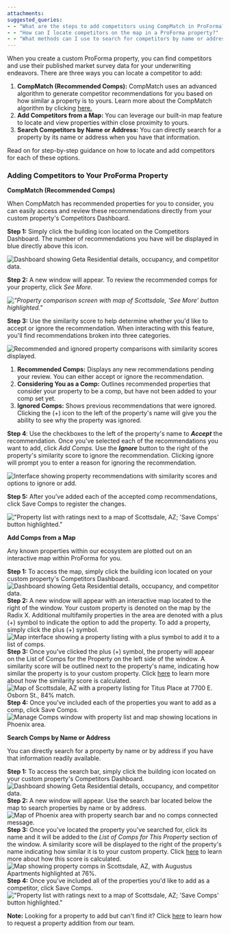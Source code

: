 ```yaml
---
attachments: 
suggested_queries:
- - "What are the steps to add competitors using CompMatch in ProForma?"
- - "How can I locate competitors on the map in a ProForma property?"
- - "What methods can I use to search for competitors by name or address in Radix?"
---
```

When you create a custom ProForma property, you can find competitors and use their published market survey data for your underwriting endeavors. There are three ways you can locate a competitor to add:

1. **CompMatch (Recommended Comps):** CompMatch uses an advanced algorithm to generate competitor recommendations for you based on how similar a property is to yours. Learn more about the CompMatch algorithm by clicking [here.](https://help.radix.com/hc/en-us/articles/19966348215565)
2. **Add Competitors from a Map:** You can leverage our built-in map feature to locate and view properties within close proximity to yours.
3. **Search Competitors by Name or Address:** You can directly search for a property by its name or address when you have that information.

Read on for step-by-step guidance on how to locate and add competitors for each of these options.

### Adding Competitors to Your ProForma Property

**CompMatch (Recommended Comps)**

When CompMatch has recommended properties for you to consider, you can easily access and review these recommendations directly from your custom property's Competitors Dashboard.

**Step 1:** Simply click the building icon located on the Competitors Dashboard. The number of recommendations you have will be displayed in blue directly above this icon.

![Dashboard showing Geta Residential details, occupancy, and competitor data.](attachments/23668882694285.png)

**Step 2:** A new window will appear. To review the recommended comps for your property, click *See More.*

*!["Property comparison screen with map of Scottsdale, 'See More' button highlighted."](attachments/23668897985549.png)*

**Step 3:** Use the similarity score to help determine whether you'd like to accept or ignore the recommendation. When interacting with this feature, you'll find recommendations broken into three categories.

![Recommended and ignored property comparisons with similarity scores displayed.](attachments/23668882717581.png)

1. **Recommended Comps:** Displays any new recommendations pending your review. You can either accept or ignore the recommendation.
2. **Considering You as a Comp:** Outlines recommended properties that consider your property to be a comp, but have not been added to your comp set yet.
3. **Ignored Comps:** Shows previous recommendations that were ignored. Clicking the (+) icon to the left of the property's name will give you the ability to see why the property was ignored.

**Step 4**: Use the checkboxes to the left of the property's name to ***Accept*** the recommendation. Once you've selected each of the recommendations you want to add, click *Add Comps.* Use the ***Ignore*** button to the right of the property's similarity score to ignore the recommendation. Clicking ignore will prompt you to enter a reason for ignoring the recommendation.

![Interface showing property recommendations with similarity scores and options to ignore or add.](attachments/23668882724749.png)

**Step 5:** After you've added each of the accepted comp recommendations, click Save Comps to register the changes.

!["Property list with ratings next to a map of Scottsdale, AZ; 'Save Comps' button highlighted."](attachments/23668898005645.png)

**Add Comps from a Map**

Any known properties within our ecosystem are plotted out on an interactive map within ProForma for you.

**Step 1:** To access the map, simply click the building icon located on your custom property's Competitors Dashboard. ![Dashboard showing Geta Residential details, occupancy, and competitor data.](attachments/23668882694285.png) **Step 2:** A new window will appear with an interactive map located to the right of the window. Your custom property is denoted on the map by the Radix X. Additional multifamily properties in the area are denoted with a plus (+) symbol to indicate the option to add the property. To add a property, simply click the plus (+) symbol.  ![Map interface showing a property listing with a plus symbol to add it to a list of comps.](attachments/23669426540685.png) **Step 3:** Once you've clicked the plus (+) symbol, the property will appear on the List of Comps for the Property on the left side of the window. A similarity score will be outlined next to the property's name, indicating how similar the property is to your custom property. Click [here](https://help.radix.com/hc/en-us/articles/19966348215565) to learn more about how the similarity score is calculated. ![Map of Scottsdale, AZ with a property listing for Titus Place at 7700 E. Osborn St., 84% match.](attachments/23669426542477.png) **Step 4:** Once you've included each of the properties you want to add as a comp, click Save Comps. ![Manage Comps window with property list and map showing locations in Phoenix area.](attachments/16340623000845.png)

**Search Comps by Name or Address**

You can directly search for a property by name or by address if you have that information readily available.

**Step 1:** To access the search bar, simply click the building icon located on your custom property's Competitors Dashboard. ![Dashboard showing Geta Residential details, occupancy, and competitor data.](attachments/23668882694285.png) **Step 2:** A new window will appear. Use the search bar located below the map to search properties by name or by address. ![Map of Phoenix area with property search bar and no comps connected message.](attachments/23670061662605.png) **Step 3:** Once you've located the property you've searched for, click its name and it will be added to the *List of Comps for This Property* section of the window. A similarity score will be displayed to the right of the property's name indicating how similar it is to your custom property. Click [here](https://help.radix.com/hc/en-us/articles/19966348215565) to learn more about how this score is calculated.  ![Map showing property comps in Scottsdale, AZ, with Augustus Apartments highlighted at 76%.](attachments/23670045305357.png) **Step 4:** Once you've included all of the properties you'd like to add as a competitor, click Save Comps. !["Property list with ratings next to a map of Scottsdale, AZ; 'Save Comps' button highlighted."](attachments/23668898005645.png)

**Note:** Looking for a property to add but can't find it? Click [here](https://help.radix.com/hc/en-us/articles/14637875521037) to learn how to request a property addition from our team.